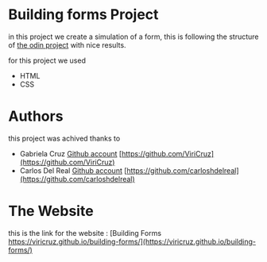 
# Building forms Project

in this project we create a simulation of a form, this is following the structure of [the odin project](https://www.theodinproject.com) with nice results.

for this project we used

* HTML
* CSS

# Authors

this project was achived thanks to 

* Gabriela Cruz [Github account](https://github.com/ViriCruz) [https://github.com/ViriCruz](https://github.com/ViriCruz)
* Carlos Del Real [Github account](https://github.com/carloshdelreal) [https://github.com/carloshdelreal](https://github.com/carloshdelreal) 

# The Website

this is the link for the website : [Building Forms https://viricruz.github.io/building-forms/](https://viricruz.github.io/building-forms/)